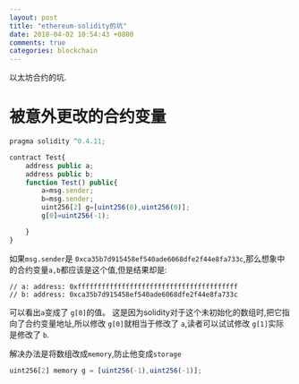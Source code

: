```yaml
---
layout: post
title: "ethereum-solidity的坑"
date: 2018-04-02 10:54:43 +0800
comments: true
categories: blockchain 
---
```


以太坊合约的坑.

<!-- more -->

# 被意外更改的合约变量

```javascript
pragma solidity ^0.4.11;

contract Test{
    address public a;
    address public b;
    function Test() public{
        a=msg.sender;
        b=msg.sender;
        uint256[2] g=[uint256(0),uint256(0)];
        g[0]=uint256(-1);

    }
}
```

如果`msg.sender`是 `0xca35b7d915458ef540ade6068dfe2f44e8fa733c`,那么想象中的合约变量`a,b`都应该是这个值,但是结果却是:

```
// a: address: 0xffffffffffffffffffffffffffffffffffffffff
// b: address: 0xca35b7d915458ef540ade6068dfe2f44e8fa733c
```

可以看出`a`变成了 `g[0]`的值。 这是因为solidity对于这个未初始化的数组时,把它指向了合约变量地址,所以修改 `g[0]`就相当于修改了 `a`,读者可以试试修改 `g[1]`实际是修改了 `b`.

解决办法是将数组改成`memory`,防止他变成`storage`

```javascript
uint256[2] memory g = [uint256(-1),uint256(-1)];
```
